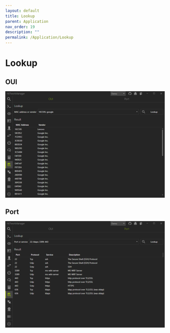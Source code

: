 ```yaml
---
layout: default
title: Lookup
parent: Application
nav_order: 19
description: ""
permalink: /Application/Lookup
---
```


# Lookup

## OUI

![Lookup_OUI](19_Lookup_OUI.png)

## Port

![Lookup_Port](19_Lookup_Port.png)